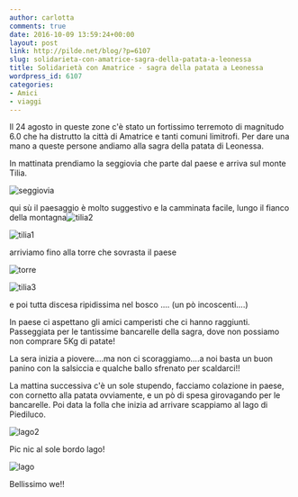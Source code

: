 ```yaml
---
author: carlotta
comments: true
date: 2016-10-09 13:59:24+00:00
layout: post
link: http://pilde.net/blog/?p=6107
slug: solidarieta-con-amatrice-sagra-della-patata-a-leonessa
title: Solidarietà con Amatrice - sagra della patata a Leonessa
wordpress_id: 6107
categories:
- Amici
- viaggi
---
```


Il 24 agosto in queste zone c'è stato un fortissimo terremoto di magnitudo 6.0 che ha distrutto la città di Amatrice e tanti comuni limitrofi. Per dare una mano a queste persone andiamo alla sagra della patata di Leonessa.

In mattinata prendiamo la seggiovia che parte dal paese e arriva sul monte Tilia.

![seggiovia](http://pilde.net/blog/wp-content/uploads/2016/12/seggiovia.png)




qui sù il paesaggio è molto suggestivo e la camminata facile, lungo il fianco della montagna![tilia2](http://pilde.net/blog/wp-content/uploads/2016/12/Tilia2.jpg)


 ![tilia1](http://pilde.net/blog/wp-content/uploads/2016/12/Tilia1.jpg)


arriviamo fino alla torre che sovrasta il paese

![torre](http://pilde.net/blog/wp-content/uploads/2016/12/torre.jpg)


 ![tilia3](http://pilde.net/blog/wp-content/uploads/2016/12/tilia3-1.jpg)




e poi tutta discesa ripidissima nel bosco .... (un pò incoscenti....)




In paese ci aspettano gli amici camperisti che ci hanno raggiunti. Passeggiata per le tantissime bancarelle della sagra, dove non possiamo non comprare 5Kg di patate!

La sera inizia a piovere....ma non ci scoraggiamo....a noi basta un buon panino con la salsiccia e qualche ballo sfrenato per scaldarci!!

La mattina successiva c'è un sole stupendo, facciamo colazione in paese, con cornetto alla patata ovviamente, e un pò di spesa girovagando per le bancarelle. Poi data la folla che inizia ad arrivare scappiamo al lago di Piediluco.

![lago2](http://pilde.net/blog/wp-content/uploads/2016/12/lago2.jpg)




Pic nic al sole bordo lago!

![lago](http://pilde.net/blog/wp-content/uploads/2016/12/lago.jpg)




Bellissimo we!!


